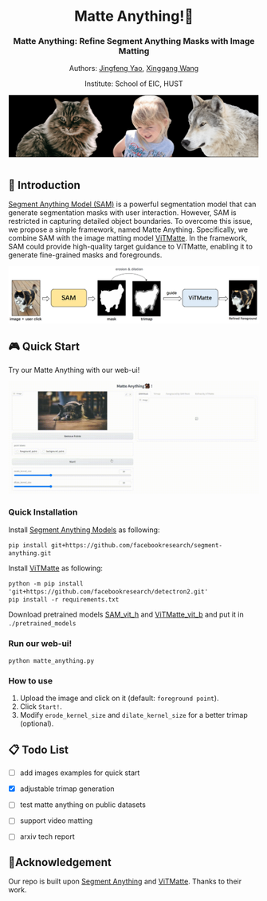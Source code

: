 <div align="center">
<h1>Matte Anything!🐒</h1>
<h3> Matte Anything: Refine Segment Anything Masks with Image Matting </h3>

Authors: [Jingfeng Yao](https://github.com/JingfengYao), [Xinggang Wang](https://scholar.google.com/citations?user=qNCTLV0AAAAJ&hl=zh-CN)

Institute: School of EIC, HUST

![demo](figs/demo.gif)



</div>

#

## 📜 Introduction

[Segment Anything Model (SAM)](https://github.com/facebookresearch/segment-anything) is a powerful segmentation model that can generate segmentation masks with user interaction. However, SAM is restricted in capturing detailed object boundaries. To overcome this issue, we propose a simple framework, named Matte Anything. Specifically, we combine SAM with the image matting model [ViTMatte](https://github.com/hustvl/ViTMatte). In the framework, SAM could provide high-quality target guidance to ViTMatte, enabling it to generate fine-grained masks and foregrounds.

![matte_anything](figs/matte_anything.png)


## 🎮 Quick Start

Try our Matte Anything with our web-ui!

![web_ui](figs/web_ui.gif)

### Quick Installation

Install [Segment Anything Models](https://github.com/facebookresearch/segment-anything) as following:

```
pip install git+https://github.com/facebookresearch/segment-anything.git
```

Install [ViTMatte](https://github.com/hustvl/ViTMatte) as following:
```
python -m pip install 'git+https://github.com/facebookresearch/detectron2.git'
pip install -r requirements.txt
```

Download pretrained models [SAM_vit_h](https://dl.fbaipublicfiles.com/segment_anything/sam_vit_h_4b8939.pth) and [ViTMatte_vit_b](https://drive.google.com/file/d/1d97oKuITCeWgai2Tf3iNilt6rMSSYzkW/view?usp=sharing) and put it in ``./pretrained_models``

### Run our web-ui!
```
python matte_anything.py
```

### How to use
1. Upload the image and click on it (default: ``foreground point``).
2. Click ``Start!``.
3. Modify ``erode_kernel_size`` and ``dilate_kernel_size`` for a better trimap (optional).

## 📋 Todo List

- [ ] add images examples for quick start
- [x] adjustable trimap generation
- [ ] test matte anything on public datasets
- [ ] support video matting
- [ ] arxiv tech report



## 🤝Acknowledgement

Our repo is built upon [Segment Anything](https://github.com/facebookresearch/segment-anything) and [ViTMatte](https://github.com/hustvl/ViTMatte). Thanks to their work.